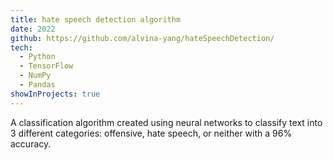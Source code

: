 ```yaml
---
title: hate speech detection algorithm
date: 2022
github: https://github.com/alvina-yang/hateSpeechDetection/
tech:
  - Python
  - TensorFlow
  - NumPy
  - Pandas
showInProjects: true
---
```


A classification algorithm created using neural networks to classify text into 3 different categories: offensive, hate speech, or neither with a 96% accuracy. 